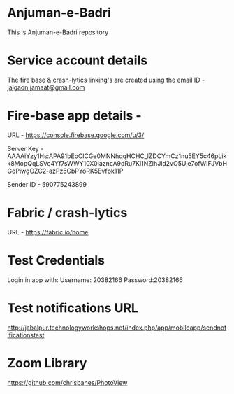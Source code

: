 # Anjuman-e-Badri
This is Anjuman-e-Badri repository


# Service account details #
The fire base & crash-lytics linking's are created using the
email ID - jalgaon.jamaat@gmail.com

# Fire-base app details - #

URL - https://console.firebase.google.com/u/3/

Server Key - AAAAiYzy1Hs:APA91bEoClCGe0MNNhqqHCHC_lZDCYmCz1nu5EY5c46pLikk8MopQqLSVc4Yf7sWWY10X0IazncA9dRu7Kl1NZIhJld2vO5Uje7ofWIFJVbHGqPiwgOZC2-azPz5CbPYoRK5Evfpk11P

Sender ID - 590775243899

# Fabric / crash-lytics #
URL - https://fabric.io/home

# Test Credentials #
Login in app with:
Username: 20382166
Password:20382166

# Test notifications URL #
http://jabalpur.technologyworkshops.net/index.php/app/mobileapp/sendnotificationstest

# Zoom Library #
https://github.com/chrisbanes/PhotoView